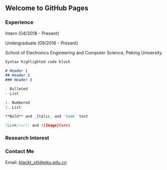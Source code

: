 ## Welcome to GitHub Pages



### Experience

Intern (04/2018 - Present)

Undergraduate (09/2016 - Present)

School of Electronics Engineering and Computer Science, Peking University

```markdown
Syntax highlighted code block

# Header 1
## Header 2
### Header 3

- Bulleted
- List

1. Numbered
2. List

**Bold** and _Italic_ and `Code` text

[Link](url) and ![Image](src)
```

### Research Interest



### Contact Me

Email: blackt_xtli@pku.edu.cn
